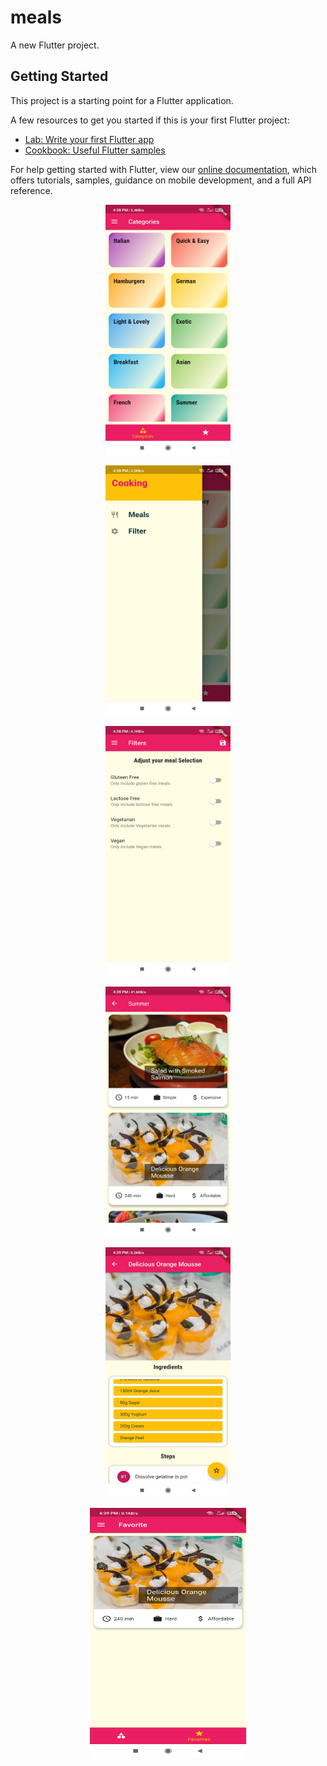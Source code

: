 # meals

A new Flutter project.

## Getting Started

This project is a starting point for a Flutter application.

A few resources to get you started if this is your first Flutter project:

- [Lab: Write your first Flutter app](https://flutter.dev/docs/get-started/codelab)
- [Cookbook: Useful Flutter samples](https://flutter.dev/docs/cookbook)

For help getting started with Flutter, view our
[online documentation](https://flutter.dev/docs), which offers tutorials,
samples, guidance on mobile development, and a full API reference.

<p align ="center">
<img src="https://github.com/GaganVashisht/Food-Zone/blob/7eaa15bf64cb3b4f3c594da2596a77787d8ea739/Meals%20images/Screenshot_2021-05-17-16-38-36-824_com.example.Meals.jpg"  alt="caegory screen" width="200" height="400" /></p>
<p align ="center">
<img src="https://github.com/GaganVashisht/Food-Zone/blob/7eaa15bf64cb3b4f3c594da2596a77787d8ea739/Meals%20images/Screenshot_2021-05-17-16-38-40-137_com.example.Meals.jpg"  alt="side bar" width="200" height="400" /></p>
<p align ="center">
<img src="https://github.com/GaganVashisht/Food-Zone/blob/7eaa15bf64cb3b4f3c594da2596a77787d8ea739/Meals%20images/Screenshot_2021-05-17-16-38-43-379_com.example.Meals.jpg"  alt="filters screen" width="200" height="400" /></p>
<p align ="center">
<img src="https://github.com/GaganVashisht/Food-Zone/blob/7eaa15bf64cb3b4f3c594da2596a77787d8ea739/Meals%20images/Screenshot_2021-05-17-16-39-07-475_com.example.Meals.jpg"  alt="food screen" width="200" height="400" /></p>
<p align ="center">
<img src="https://github.com/GaganVashisht/Food-Zone/blob/7eaa15bf64cb3b4f3c594da2596a77787d8ea739/Meals%20images/Screenshot_2021-05-17-16-39-15-975_com.example.Meals.jpg"  alt="about food" width="200" height="400" /></p>
<p align ="center">
<img src="https://github.com/GaganVashisht/Food-Zone/blob/7eaa15bf64cb3b4f3c594da2596a77787d8ea739/Meals%20images/Screenshot_2021-05-17-16-39-26-080_com.example.Meals.jpg"  alt="favourite screen" width="250" height="400" /></p>
